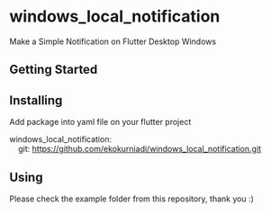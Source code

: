 # windows_local_notification

Make a Simple Notification on Flutter Desktop Windows

## Getting Started

## Installing
Add package into yaml file on your flutter project

 windows_local_notification:  
 &nbsp;&nbsp;&nbsp;&nbsp;git: https://github.com/ekokurniadi/windows_local_notification.git
    
## Using
Please check the example folder from this repository, thank you :)


